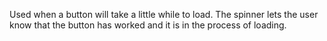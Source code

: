 Used when a button will take a little while to load. The spinner lets the user know that the button has worked and it is in the process of loading. 
